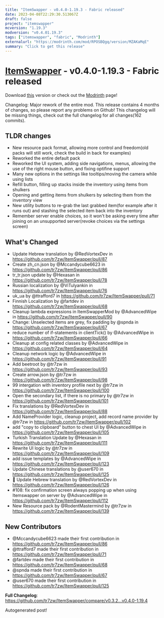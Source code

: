 ```yaml
---
title: "ItemSwapper - v0.4.0-1.19.3 - Fabric released"
date: 2023-04-08T22:29:30.513067Z
draft: false
project: "itemswapper"
mcversion: "1.19.3"
modversion: "v0.4.01.19.3"
tags: ["itemswapper", "fabric", "Modrinth"]
externalurl: "https://modrinth.com/mod/RPOSBQgq/version/MZAKaMqE"
summary: "Click to get this release"
---
```

# [ItemSwapper](/project/itemswapper) - v0.4.0-1.19.3 - Fabric released
Download [this](https://modrinth.com/mod/RPOSBQgq/version/MZAKaMqE) version or check out the [Modrinth](https://modrinth.com/mod/RPOSBQgq) page!

Changelog: Major rework of the entire mod. This release contains 4 months of changes, so please report any problems on Github! This changelog will be missing things, check out the full changelog for all changes(162 commits).

## TLDR changes
* New resource pack format, allowing more control and freedom(old packs will still work, check the build in back for examples)
* Reworked the entire default pack
* Reworked the UI system, adding side navigations, menus, allowing the use of the right mouse button, and fixing optifine support
* Many new options in the settings like tooltips/moving the camera while using lists
* Refill button, filling up stacks inside the inventory using items from shulkers
* Opening and getting items from shulkers by selecting them from the inventory view
* New utility buttons to re-grab the last grabbed item(for example after it runs out) and stashing the selected item back into the inventory
* Remember server enable choices, so it won't be asking every time after joining on an unsupported server(revoke choices via the settings screen)

## What's Changed
* Update Hebrew translation by @RedVortexDev in https://github.com/tr7zw/ItemSwapper/pull/87
* Create zh_cn.json by @Mccandycube6623 in https://github.com/tr7zw/ItemSwapper/pull/86
* tr_tr.json update by @Hexasan in https://github.com/tr7zw/ItemSwapper/pull/78
* Russian localization by @ViTulyankin in https://github.com/tr7zw/ItemSwapper/pull/76
* uk_ua by @ttrafford7 in https://github.com/tr7zw/ItemSwapper/pull/71
* Finnish Localization by @fartdev in https://github.com/tr7zw/ItemSwapper/pull/68
* Cleanup lambda expressions in ItemSwapperMod by @AdvancedWipe in https://github.com/tr7zw/ItemSwapper/pull/90
* Change: Unselected items are grey, fix padding by @spnda in https://github.com/tr7zw/ItemSwapper/pull/67
* reduce number of if-statements in clientTick() by @AdvancedWipe in https://github.com/tr7zw/ItemSwapper/pull/66
* Cleanup at config related classes by @AdvancedWipe in https://github.com/tr7zw/ItemSwapper/pull/64
* Cleanup network logic by @AdvancedWipe in https://github.com/tr7zw/ItemSwapper/pull/91
* Add beetroot by @tr7zw in https://github.com/tr7zw/ItemSwapper/pull/93
* Create arrow.json by @tr7zw in https://github.com/tr7zw/ItemSwapper/pull/98
* 99 intergation with inventory profile next by @tr7zw in https://github.com/tr7zw/ItemSwapper/pull/100
* Open the secondary list, if there is no primary by @tr7zw in https://github.com/tr7zw/ItemSwapper/pull/101
* Fix translations by @RedVortexDev in https://github.com/tr7zw/ItemSwapper/pull/88
* Add NameProvider logic, cleanup project, add record name provider by @tr7zw in https://github.com/tr7zw/ItemSwapper/pull/102
* add "copy to clipboard" button to chest UI by @AdvancedWipe in https://github.com/tr7zw/ItemSwapper/pull/105
* Turkish Translation Update by @Hexasan in https://github.com/tr7zw/ItemSwapper/pull/111
* Rewrite UI logic by @tr7zw in https://github.com/tr7zw/ItemSwapper/pull/109
* add issue templates by @AdvancedWipe in https://github.com/tr7zw/ItemSwapper/pull/123
* Update Chinese translations by @user670 in https://github.com/tr7zw/ItemSwapper/pull/125
* 💬 Update Hebrew translation by @RedVortexDev in https://github.com/tr7zw/ItemSwapper/pull/126
* #108: fix confirmation screen always popping up when using Itemswapper on server by @AdvancedWipe in https://github.com/tr7zw/ItemSwapper/pull/112
* New Resource pack by @RodentMastermind by @tr7zw in https://github.com/tr7zw/ItemSwapper/pull/139

## New Contributors
* @Mccandycube6623 made their first contribution in https://github.com/tr7zw/ItemSwapper/pull/86
* @ttrafford7 made their first contribution in https://github.com/tr7zw/ItemSwapper/pull/71
* @fartdev made their first contribution in https://github.com/tr7zw/ItemSwapper/pull/68
* @spnda made their first contribution in https://github.com/tr7zw/ItemSwapper/pull/67
* @user670 made their first contribution in https://github.com/tr7zw/ItemSwapper/pull/125

**Full Changelog**: https://github.com/tr7zw/ItemSwapper/compare/v0.3.2...v0.4.0-1.19.4

Autogenerated post!
